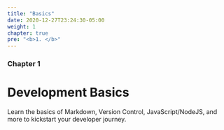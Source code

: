 ```yaml
---
title: "Basics"
date: 2020-12-27T23:24:30-05:00
weight: 1
chapter: true
pre: "<b>1. </b>"
---
```


### Chapter 1

# Development Basics

Learn the basics of Markdown, Version Control, JavaScript/NodeJS, and more to kickstart your developer journey.